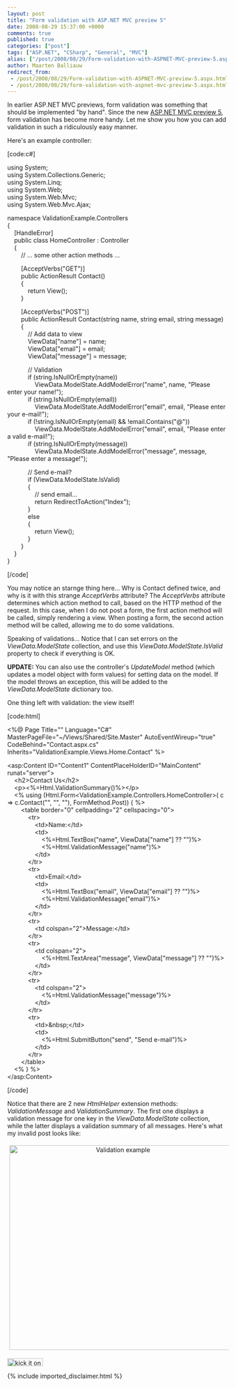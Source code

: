 ```yaml
---
layout: post
title: "Form validation with ASP.NET MVC preview 5"
date: 2008-08-29 15:37:00 +0000
comments: true
published: true
categories: ["post"]
tags: ["ASP.NET", "CSharp", "General", "MVC"]
alias: ["/post/2008/08/29/Form-validation-with-ASPNET-MVC-preview-5.aspx", "/post/2008/08/29/form-validation-with-aspnet-mvc-preview-5.aspx"]
author: Maarten Balliauw
redirect_from:
 - /post/2008/08/29/Form-validation-with-ASPNET-MVC-preview-5.aspx.html
 - /post/2008/08/29/form-validation-with-aspnet-mvc-preview-5.aspx.html
---
```

<p>
In earlier ASP.NET MVC previews, form validation was something that should be implemented &quot;by hand&quot;. Since the new <a href="http://www.codeplex.com/aspnet/Release/ProjectReleases.aspx?ReleaseId=16775" target="_blank">ASP.NET MVC preview 5</a>, form validation has become more handy. Let me show you how you can add validation in such a ridiculously easy manner. 
</p>
<p>
Here&#39;s an example controller: 
</p>
<p>
[code:c#] 
</p>
<p>
using System;<br />
using System.Collections.Generic;<br />
using System.Linq;<br />
using System.Web;<br />
using System.Web.Mvc;<br />
using System.Web.Mvc.Ajax; 
</p>
<p>
namespace ValidationExample.Controllers<br />
{<br />
&nbsp;&nbsp;&nbsp; [HandleError]<br />
&nbsp;&nbsp;&nbsp; public class HomeController : Controller<br />
&nbsp;&nbsp;&nbsp; {<br />
&nbsp;&nbsp;&nbsp;&nbsp;&nbsp;&nbsp;&nbsp; // ... some other action methods ... 
</p>
<p>
&nbsp;&nbsp;&nbsp;&nbsp;&nbsp;&nbsp;&nbsp; [AcceptVerbs(&quot;GET&quot;)]<br />
&nbsp;&nbsp;&nbsp;&nbsp;&nbsp;&nbsp;&nbsp; public ActionResult Contact()<br />
&nbsp;&nbsp;&nbsp;&nbsp;&nbsp;&nbsp;&nbsp; {<br />
&nbsp;&nbsp;&nbsp;&nbsp;&nbsp;&nbsp;&nbsp;&nbsp;&nbsp;&nbsp;&nbsp; return View();<br />
&nbsp;&nbsp;&nbsp;&nbsp;&nbsp;&nbsp;&nbsp; } 
</p>
<p>
&nbsp;&nbsp;&nbsp;&nbsp;&nbsp;&nbsp;&nbsp; [AcceptVerbs(&quot;POST&quot;)]<br />
&nbsp;&nbsp;&nbsp;&nbsp;&nbsp;&nbsp;&nbsp; public ActionResult Contact(string name, string email, string message)<br />
&nbsp;&nbsp;&nbsp;&nbsp;&nbsp;&nbsp;&nbsp; {<br />
&nbsp;&nbsp;&nbsp;&nbsp;&nbsp;&nbsp;&nbsp;&nbsp;&nbsp;&nbsp;&nbsp; // Add data to view<br />
&nbsp;&nbsp;&nbsp;&nbsp;&nbsp;&nbsp;&nbsp;&nbsp;&nbsp;&nbsp;&nbsp; ViewData[&quot;name&quot;] = name;<br />
&nbsp;&nbsp;&nbsp;&nbsp;&nbsp;&nbsp;&nbsp;&nbsp;&nbsp;&nbsp;&nbsp; ViewData[&quot;email&quot;] = email;<br />
&nbsp;&nbsp;&nbsp;&nbsp;&nbsp;&nbsp;&nbsp;&nbsp;&nbsp;&nbsp;&nbsp; ViewData[&quot;message&quot;] = message; 
</p>
<p>
&nbsp;&nbsp;&nbsp;&nbsp;&nbsp;&nbsp;&nbsp;&nbsp;&nbsp;&nbsp;&nbsp; // Validation<br />
&nbsp;&nbsp;&nbsp;&nbsp;&nbsp;&nbsp;&nbsp;&nbsp;&nbsp;&nbsp;&nbsp; if (string.IsNullOrEmpty(name))<br />
&nbsp;&nbsp;&nbsp;&nbsp;&nbsp;&nbsp;&nbsp;&nbsp;&nbsp;&nbsp;&nbsp;&nbsp;&nbsp;&nbsp;&nbsp; ViewData.ModelState.AddModelError(&quot;name&quot;, name, &quot;Please enter your name!&quot;);<br />
&nbsp;&nbsp;&nbsp;&nbsp;&nbsp;&nbsp;&nbsp;&nbsp;&nbsp;&nbsp;&nbsp; if (string.IsNullOrEmpty(email))<br />
&nbsp;&nbsp;&nbsp;&nbsp;&nbsp;&nbsp;&nbsp;&nbsp;&nbsp;&nbsp;&nbsp;&nbsp;&nbsp;&nbsp;&nbsp; ViewData.ModelState.AddModelError(&quot;email&quot;, email, &quot;Please enter your e-mail!&quot;);<br />
&nbsp;&nbsp;&nbsp;&nbsp;&nbsp;&nbsp;&nbsp;&nbsp;&nbsp;&nbsp;&nbsp; if (!string.IsNullOrEmpty(email) &amp;&amp; !email.Contains(&quot;@&quot;))<br />
&nbsp;&nbsp;&nbsp;&nbsp;&nbsp;&nbsp;&nbsp;&nbsp;&nbsp;&nbsp;&nbsp;&nbsp;&nbsp;&nbsp;&nbsp; ViewData.ModelState.AddModelError(&quot;email&quot;, email, &quot;Please enter a valid e-mail!&quot;);<br />
&nbsp;&nbsp;&nbsp;&nbsp;&nbsp;&nbsp;&nbsp;&nbsp;&nbsp;&nbsp;&nbsp; if (string.IsNullOrEmpty(message))<br />
&nbsp;&nbsp;&nbsp;&nbsp;&nbsp;&nbsp;&nbsp;&nbsp;&nbsp;&nbsp;&nbsp;&nbsp;&nbsp;&nbsp;&nbsp; ViewData.ModelState.AddModelError(&quot;message&quot;, message, &quot;Please enter a message!&quot;); 
</p>
<p>
&nbsp;&nbsp;&nbsp;&nbsp;&nbsp;&nbsp;&nbsp;&nbsp;&nbsp;&nbsp;&nbsp; // Send e-mail?<br />
&nbsp;&nbsp;&nbsp;&nbsp;&nbsp;&nbsp;&nbsp;&nbsp;&nbsp;&nbsp;&nbsp; if (ViewData.ModelState.IsValid)<br />
&nbsp;&nbsp;&nbsp;&nbsp;&nbsp;&nbsp;&nbsp;&nbsp;&nbsp;&nbsp;&nbsp; {<br />
&nbsp;&nbsp;&nbsp;&nbsp;&nbsp;&nbsp;&nbsp;&nbsp;&nbsp;&nbsp;&nbsp;&nbsp;&nbsp;&nbsp;&nbsp; // send email...<br />
&nbsp;&nbsp;&nbsp;&nbsp;&nbsp;&nbsp;&nbsp;&nbsp;&nbsp;&nbsp;&nbsp;&nbsp;&nbsp;&nbsp;&nbsp; return RedirectToAction(&quot;Index&quot;);<br />
&nbsp;&nbsp;&nbsp;&nbsp;&nbsp;&nbsp;&nbsp;&nbsp;&nbsp;&nbsp;&nbsp; }<br />
&nbsp;&nbsp;&nbsp;&nbsp;&nbsp;&nbsp;&nbsp;&nbsp;&nbsp;&nbsp;&nbsp; else<br />
&nbsp;&nbsp;&nbsp;&nbsp;&nbsp;&nbsp;&nbsp;&nbsp;&nbsp;&nbsp;&nbsp; {<br />
&nbsp;&nbsp;&nbsp;&nbsp;&nbsp;&nbsp;&nbsp;&nbsp;&nbsp;&nbsp;&nbsp;&nbsp;&nbsp;&nbsp;&nbsp; return View();<br />
&nbsp;&nbsp;&nbsp;&nbsp;&nbsp;&nbsp;&nbsp;&nbsp;&nbsp;&nbsp;&nbsp; }<br />
&nbsp;&nbsp;&nbsp;&nbsp;&nbsp;&nbsp;&nbsp; }<br />
&nbsp;&nbsp;&nbsp; }<br />
} 
</p>
<p>
[/code] 
</p>
<p>
You may notice an starnge thing here... Why is Contact defined twice, and why is it with this strange <em>AcceptVerbs</em> attribute? The <em>AcceptVerbs</em> attribute determines which action method to call, based on the HTTP method of the request. In this case, when I do not post a form, the first action method will be called, simply rendering a view. When posting a form, the second action method will be called, allowing me to do some validations. 
</p>
<p>
Speaking of validations... Notice that I can set errors on the <em>ViewData.ModelState</em> collection, and use this <em>ViewData.ModelState.IsValid</em> property to check if everything is OK. 
</p>
<p>
<strong>UPDATE:</strong> You can also use the controller&#39;s <em>UpdateModel</em> method (which updates a model&nbsp;object with form values) for setting data on the model. If the model throws an exception, this will be added to the <em>ViewData.ModelState</em> dictionary too.
</p>
<p>
One thing left with validation: the view itself! 
</p>
<p>
[code:html] 
</p>
<p>
&lt;%@ Page Title=&quot;&quot; Language=&quot;C#&quot; MasterPageFile=&quot;~/Views/Shared/Site.Master&quot; AutoEventWireup=&quot;true&quot; CodeBehind=&quot;Contact.aspx.cs&quot; Inherits=&quot;ValidationExample.Views.Home.Contact&quot; %&gt; 
</p>
<p>
&lt;asp:Content ID=&quot;Content1&quot; ContentPlaceHolderID=&quot;MainContent&quot; runat=&quot;server&quot;&gt;<br />
&nbsp;&nbsp;&nbsp; &lt;h2&gt;Contact Us&lt;/h2&gt;<br />
&nbsp;&nbsp;&nbsp; &lt;p&gt;&lt;%=Html.ValidationSummary()%&gt;&lt;/p&gt;<br />
&nbsp;&nbsp;&nbsp; &lt;% using (Html.Form&lt;ValidationExample.Controllers.HomeController&gt;( c =&gt; c.Contact(&quot;&quot;, &quot;&quot;, &quot;&quot;), FormMethod.Post)) { %&gt;<br />
&nbsp;&nbsp;&nbsp;&nbsp;&nbsp;&nbsp;&nbsp; &lt;table border=&quot;0&quot; cellpadding=&quot;2&quot; cellspacing=&quot;0&quot;&gt;<br />
&nbsp;&nbsp;&nbsp;&nbsp;&nbsp;&nbsp;&nbsp;&nbsp;&nbsp;&nbsp;&nbsp; &lt;tr&gt;<br />
&nbsp;&nbsp;&nbsp;&nbsp;&nbsp;&nbsp;&nbsp;&nbsp;&nbsp;&nbsp;&nbsp;&nbsp;&nbsp;&nbsp;&nbsp; &lt;td&gt;Name:&lt;/td&gt;<br />
&nbsp;&nbsp;&nbsp;&nbsp;&nbsp;&nbsp;&nbsp;&nbsp;&nbsp;&nbsp;&nbsp;&nbsp;&nbsp;&nbsp;&nbsp; &lt;td&gt;<br />
&nbsp;&nbsp;&nbsp;&nbsp;&nbsp;&nbsp;&nbsp;&nbsp;&nbsp;&nbsp;&nbsp;&nbsp;&nbsp;&nbsp;&nbsp;&nbsp;&nbsp;&nbsp;&nbsp; &lt;%=Html.TextBox(&quot;name&quot;, ViewData[&quot;name&quot;] ?? &quot;&quot;)%&gt;<br />
&nbsp;&nbsp;&nbsp;&nbsp;&nbsp;&nbsp;&nbsp;&nbsp;&nbsp;&nbsp;&nbsp;&nbsp;&nbsp;&nbsp;&nbsp;&nbsp;&nbsp;&nbsp;&nbsp; &lt;%=Html.ValidationMessage(&quot;name&quot;)%&gt;<br />
&nbsp;&nbsp;&nbsp;&nbsp;&nbsp;&nbsp;&nbsp;&nbsp;&nbsp;&nbsp;&nbsp;&nbsp;&nbsp;&nbsp;&nbsp; &lt;/td&gt;<br />
&nbsp;&nbsp;&nbsp;&nbsp;&nbsp;&nbsp;&nbsp;&nbsp;&nbsp;&nbsp;&nbsp; &lt;/tr&gt;<br />
&nbsp;&nbsp;&nbsp;&nbsp;&nbsp;&nbsp;&nbsp;&nbsp;&nbsp;&nbsp;&nbsp; &lt;tr&gt;<br />
&nbsp;&nbsp;&nbsp;&nbsp;&nbsp;&nbsp;&nbsp;&nbsp;&nbsp;&nbsp;&nbsp;&nbsp;&nbsp;&nbsp;&nbsp; &lt;td&gt;Email:&lt;/td&gt;<br />
&nbsp;&nbsp;&nbsp;&nbsp;&nbsp;&nbsp;&nbsp;&nbsp;&nbsp;&nbsp;&nbsp;&nbsp;&nbsp;&nbsp;&nbsp; &lt;td&gt;<br />
&nbsp;&nbsp;&nbsp;&nbsp;&nbsp;&nbsp;&nbsp;&nbsp;&nbsp;&nbsp;&nbsp;&nbsp;&nbsp;&nbsp;&nbsp;&nbsp;&nbsp;&nbsp;&nbsp; &lt;%=Html.TextBox(&quot;email&quot;, ViewData[&quot;email&quot;] ?? &quot;&quot;)%&gt;<br />
&nbsp;&nbsp;&nbsp;&nbsp;&nbsp;&nbsp;&nbsp;&nbsp;&nbsp;&nbsp;&nbsp;&nbsp;&nbsp;&nbsp;&nbsp;&nbsp;&nbsp;&nbsp;&nbsp; &lt;%=Html.ValidationMessage(&quot;email&quot;)%&gt;<br />
&nbsp;&nbsp;&nbsp;&nbsp;&nbsp;&nbsp;&nbsp;&nbsp;&nbsp;&nbsp;&nbsp;&nbsp;&nbsp;&nbsp;&nbsp; &lt;/td&gt;<br />
&nbsp;&nbsp;&nbsp;&nbsp;&nbsp;&nbsp;&nbsp;&nbsp;&nbsp;&nbsp;&nbsp; &lt;/tr&gt;<br />
&nbsp;&nbsp;&nbsp;&nbsp;&nbsp;&nbsp;&nbsp;&nbsp;&nbsp;&nbsp;&nbsp; &lt;tr&gt;<br />
&nbsp;&nbsp;&nbsp;&nbsp;&nbsp;&nbsp;&nbsp;&nbsp;&nbsp;&nbsp;&nbsp;&nbsp;&nbsp;&nbsp;&nbsp; &lt;td colspan=&quot;2&quot;&gt;Message:&lt;/td&gt;<br />
&nbsp;&nbsp;&nbsp;&nbsp;&nbsp;&nbsp;&nbsp;&nbsp;&nbsp;&nbsp;&nbsp; &lt;/tr&gt;<br />
&nbsp;&nbsp;&nbsp;&nbsp;&nbsp;&nbsp;&nbsp;&nbsp;&nbsp;&nbsp;&nbsp; &lt;tr&gt;<br />
&nbsp;&nbsp;&nbsp;&nbsp;&nbsp;&nbsp;&nbsp;&nbsp;&nbsp;&nbsp;&nbsp;&nbsp;&nbsp;&nbsp;&nbsp; &lt;td colspan=&quot;2&quot;&gt;<br />
&nbsp;&nbsp;&nbsp;&nbsp;&nbsp;&nbsp;&nbsp;&nbsp;&nbsp;&nbsp;&nbsp;&nbsp;&nbsp;&nbsp;&nbsp;&nbsp;&nbsp;&nbsp;&nbsp; &lt;%=Html.TextArea(&quot;message&quot;, ViewData[&quot;message&quot;] ?? &quot;&quot;)%&gt;<br />
&nbsp;&nbsp;&nbsp;&nbsp;&nbsp;&nbsp;&nbsp;&nbsp;&nbsp;&nbsp;&nbsp;&nbsp;&nbsp;&nbsp;&nbsp; &lt;/td&gt;<br />
&nbsp;&nbsp;&nbsp;&nbsp;&nbsp;&nbsp;&nbsp;&nbsp;&nbsp;&nbsp;&nbsp; &lt;/tr&gt;<br />
&nbsp;&nbsp;&nbsp;&nbsp;&nbsp;&nbsp;&nbsp;&nbsp;&nbsp;&nbsp;&nbsp; &lt;tr&gt;<br />
&nbsp;&nbsp;&nbsp;&nbsp;&nbsp;&nbsp;&nbsp;&nbsp;&nbsp;&nbsp;&nbsp;&nbsp;&nbsp;&nbsp;&nbsp; &lt;td colspan=&quot;2&quot;&gt;<br />
&nbsp;&nbsp;&nbsp;&nbsp;&nbsp;&nbsp;&nbsp;&nbsp;&nbsp;&nbsp;&nbsp;&nbsp;&nbsp;&nbsp;&nbsp;&nbsp;&nbsp;&nbsp;&nbsp; &lt;%=Html.ValidationMessage(&quot;message&quot;)%&gt;<br />
&nbsp;&nbsp;&nbsp;&nbsp;&nbsp;&nbsp;&nbsp;&nbsp;&nbsp;&nbsp;&nbsp;&nbsp;&nbsp;&nbsp;&nbsp; &lt;/td&gt;<br />
&nbsp;&nbsp;&nbsp;&nbsp;&nbsp;&nbsp;&nbsp;&nbsp;&nbsp;&nbsp;&nbsp; &lt;/tr&gt;<br />
&nbsp;&nbsp;&nbsp;&nbsp;&nbsp;&nbsp;&nbsp;&nbsp;&nbsp;&nbsp;&nbsp; &lt;tr&gt;<br />
&nbsp;&nbsp;&nbsp;&nbsp;&nbsp;&nbsp;&nbsp;&nbsp;&nbsp;&nbsp;&nbsp;&nbsp;&nbsp;&nbsp;&nbsp; &lt;td&gt;&amp;nbsp;&lt;/td&gt;<br />
&nbsp;&nbsp;&nbsp;&nbsp;&nbsp;&nbsp;&nbsp;&nbsp;&nbsp;&nbsp;&nbsp;&nbsp;&nbsp;&nbsp;&nbsp; &lt;td&gt;<br />
&nbsp;&nbsp;&nbsp;&nbsp;&nbsp;&nbsp;&nbsp;&nbsp;&nbsp;&nbsp;&nbsp;&nbsp;&nbsp;&nbsp;&nbsp;&nbsp;&nbsp;&nbsp;&nbsp; &lt;%=Html.SubmitButton(&quot;send&quot;, &quot;Send e-mail&quot;)%&gt;<br />
&nbsp;&nbsp;&nbsp;&nbsp;&nbsp;&nbsp;&nbsp;&nbsp;&nbsp;&nbsp;&nbsp;&nbsp;&nbsp;&nbsp;&nbsp; &lt;/td&gt;<br />
&nbsp;&nbsp;&nbsp;&nbsp;&nbsp;&nbsp;&nbsp;&nbsp;&nbsp;&nbsp;&nbsp; &lt;/tr&gt;<br />
&nbsp;&nbsp;&nbsp;&nbsp;&nbsp;&nbsp;&nbsp; &lt;/table&gt;<br />
&nbsp;&nbsp;&nbsp; &lt;% } %&gt;<br />
&lt;/asp:Content&gt; 
</p>
<p>
[/code] 
</p>
<p>
Notice that there are 2 new <em>HtmlHelper</em> extension methods: <em>ValidationMessage</em> and <em>ValidationSummary</em>. The first one displays a validation message for one key in the <em>ViewData.ModelState</em> collection, while the latter displays a validation summary of all messages. Here&#39;s what my invalid post looks like: 
</p>
<p align="center">
<img style="margin: 5px; border: 0px" src="/images/WindowsLiveWriter/FormvalidationwithASP.NETMVCpreview5_DB70/image_7ee0385b-42a6-476b-85fe-03ee588e36b4.png" border="0" alt="Validation example" width="506" height="470" /> 
</p>
<p align="left">
<a href="http://www.dotnetkicks.com/kick/?url=/post/2008/08/29/Form-validation-with-ASPNET-MVC-preview-5.aspx&amp;title=Form validation with ASP.NET MVC preview 5"><img src="http://www.dotnetkicks.com/Services/Images/KickItImageGenerator.ashx?url=/post/2008/08/29/Form-validation-with-ASPNET-MVC-preview-5.aspx" border="0" alt="kick it on DotNetKicks.com" width="82" height="18" /> </a>
</p>

{% include imported_disclaimer.html %}
